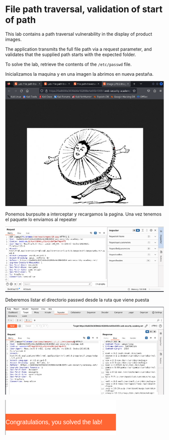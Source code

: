 # File path traversal, validation of start of path

This lab contains a path traversal vulnerability in the display of product images.

The application transmits the full file path via a request 
parameter, and validates that the supplied path starts with the expected
 folder.

To solve the lab, retrieve the contents of the `/etc/passwd` file.

Inicializamos la maquina y en una imagen la abrimos en nueva pestaña.

![image.png](image.png)

Ponemos burpsuite a interceptar y recargamos la pagina. Una vez tenemos el paquete lo enviamos al repeater

![image.png](image%201.png)

Deberemos listar el directorio passwd desde la ruta que viene puesta

![image.png](image%202.png)

![image.png](image%203.png)